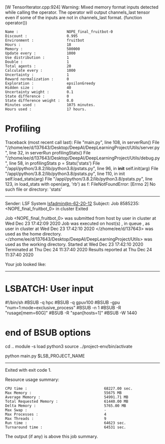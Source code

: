 [W TensorIterator.cpp:924] Warning: Mixed memory format inputs detected while calling the operator. The operator will output channels_last tensor even if some of the inputs are not in channels_last format. (function operator())

    Name :                      NOPE_final_fruitbot-0
    Discount :                  0.995
    Environment :               fruitbot
    Hours :                     18
    Memory :                    500000
    Update every :              1000
    Use distribution :          1
    Double :                    1
    Total agents :              20
    Calculate every :           1000
    Uncertainty :               1
    Reward normalization :      0
    Exploration :               epsilonGreedy
    Hidden size :               40
    Uncertainty weight :        0.1
    State difference :          0
    State difference weight :   0.0
    Minutes used :              1075 minutes.
    Hours used :                17 hours.

# Profiling

Traceback (most recent call last):
  File "main.py", line 108, in <module>
    serverRun()
  File "/zhome/ee/d/137643/Desktop/DeepAI/DeepLearningProject/Utils/server.py", line 32, in serverRun
    profilingStats()
  File "/zhome/ee/d/137643/Desktop/DeepAI/DeepLearningProject/Utils/debug.py", line 58, in profilingStats
    p = Stats('stats')
  File "/appl/python/3.8.2/lib/python3.8/pstats.py", line 96, in __init__
    self.init(arg)
  File "/appl/python/3.8.2/lib/python3.8/pstats.py", line 110, in init
    self.load_stats(arg)
  File "/appl/python/3.8.2/lib/python3.8/pstats.py", line 123, in load_stats
    with open(arg, 'rb') as f:
FileNotFoundError: [Errno 2] No such file or directory: 'stats'

------------------------------------------------------------
Sender: LSF System <lsfadmin@n-62-20-12>
Subject: Job 8585235: <NOPE_final_fruitbot_0> in cluster <dcc> Exited

Job <NOPE_final_fruitbot_0> was submitted from host <n-62-30-6> by user <s183905> in cluster <dcc> at Wed Dec 23 17:42:09 2020
Job was executed on host(s) <n-62-20-12>, in queue <gpuv100>, as user <s183905> in cluster <dcc> at Wed Dec 23 17:42:10 2020
</zhome/ee/d/137643> was used as the home directory.
</zhome/ee/d/137643/Desktop/DeepAI/DeepLearningProject/Utils> was used as the working directory.
Started at Wed Dec 23 17:42:10 2020
Terminated at Thu Dec 24 11:37:40 2020
Results reported at Thu Dec 24 11:37:40 2020

Your job looked like:

------------------------------------------------------------
# LSBATCH: User input
#!/bin/sh
#BSUB -q hpc
#BSUB -q gpuv100
#BSUB -gpu "num=1:mode=exclusive_process"
#BSUB -n 1
#BSUB -R "rusage[mem=60G]"
#BSUB -R "span[hosts=1]"
#BSUB -W 1440
# end of BSUB options
cd ..
module -s load python3
source ../project-env/bin/activate

python main.py $LSB_PROJECT_NAME


------------------------------------------------------------

Exited with exit code 1.

Resource usage summary:

    CPU time :                                   68227.00 sec.
    Max Memory :                                 55675 MB
    Average Memory :                             54991.71 MB
    Total Requested Memory :                     61440.00 MB
    Delta Memory :                               5765.00 MB
    Max Swap :                                   -
    Max Processes :                              4
    Max Threads :                                9
    Run time :                                   64623 sec.
    Turnaround time :                            64531 sec.

The output (if any) is above this job summary.

